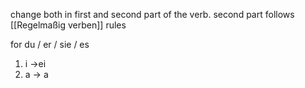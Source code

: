 change both in first and second part of the verb.
second part follows [[Regelmaßig verben]] rules

for du / er / sie / es 
1. i ->ei
2. a -> a 